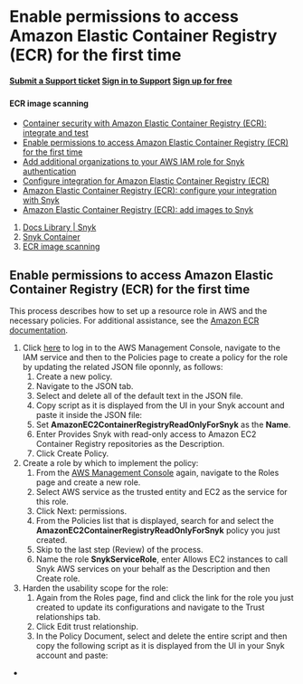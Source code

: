 # Enable permissions to access Amazon Elastic Container Registry \(ECR\) for the first time

####  [Submit a Support ticket](https://support.snyk.io/hc/en-us/requests/new) [Sign in to Support](https://support.snyk.io/hc/en-us/signin) [Sign up for free](https://snyk.io/login?cta=sign-up&loc=nav&page=support_docs_page)

###  [ ]() <a id="category-name"></a>

#### ECR image scanning

* [ Container security with Amazon Elastic Container Registry \(ECR\): integrate and test](/hc/en-us/articles/360003946997-Container-security-with-Amazon-Elastic-Container-Registry-ECR-integrate-and-test)
* [ Enable permissions to access Amazon Elastic Container Registry \(ECR\) for the first time](/hc/en-us/articles/360003947017-Enable-permissions-to-access-Amazon-Elastic-Container-Registry-ECR-for-the-first-time)
* [ Add additional organizations to your AWS IAM role for Snyk authentication](/hc/en-us/articles/360003947037-Add-additional-organizations-to-your-AWS-IAM-role-for-Snyk-authentication)
* [ Configure integration for Amazon Elastic Container Registry \(ECR\)](/hc/en-us/articles/360003916078-Configure-integration-for-Amazon-Elastic-Container-Registry-ECR-)
* [ Amazon Elastic Container Registry \(ECR\): configure your integration with Snyk](/hc/en-us/articles/360003947057-Amazon-Elastic-Container-Registry-ECR-configure-your-integration-with-Snyk)
* [ Amazon Elastic Container Registry \(ECR\): add images to Snyk](/hc/en-us/articles/360003947077-Amazon-Elastic-Container-Registry-ECR-add-images-to-Snyk)

1.  [Docs Library \| Snyk](/hc/en-us)
2.  [Snyk Container](/hc/en-us/categories/360000583498-Snyk-Container)
3.  [ECR image scanning](/hc/en-us/sections/360001114218-ECR-image-scanning)

##  Enable permissions to access Amazon Elastic Container Registry \(ECR\) for the first time

This process describes how to set up a resource role in AWS and the necessary policies. For additional assistance, see the [Amazon ECR documentation](https://docs.aws.amazon.com/AmazonECR/latest/userguide/ecr_managed_policies.html).

1. Click [here](https://console.aws.amazon.com/iam/home?#/policies) to log in to the AWS Management Console, navigate to the IAM service and then to the Policies page to create a policy for the role by updating the related JSON file oponnly, as follows:
   1. Create a new policy.
   2. Navigate to the JSON tab.
   3. Select and delete all of the default text in the JSON file.
   4. Copy script as it is displayed from the UI in your Snyk account and paste it inside the JSON file:
   5. Set **AmazonEC2ContainerRegistryReadOnlyForSnyk** as the **Name**.
   6. Enter Provides Snyk with read-only access to Amazon EC2 Container Registry repositories as the Description.
   7. Click Create Policy.
2. Create a role by which to implement the policy:
   1. From the [AWS Management Console](https://aws.amazon.com/console/) again, navigate to the Roles page and create a new role.
   2. Select AWS service as the trusted entity and EC2 as the service for this role.
   3. Click Next: permissions.
   4. From the Policies list that is displayed, search for and select the **AmazonEC2ContainerRegistryReadOnlyForSnyk** policy you just created.
   5. Skip to the last step \(Review\) of the process.
   6. Name the role **SnykServiceRole**, enter Allows EC2 instances to call Snyk AWS services on your behalf as the Description and then Create role.
3. Harden the usability scope for the role:
   1. Again from the Roles page, find and click the link for the role you just created to update its configurations and navigate to the Trust relationships tab.
   2. Click Edit trust relationship.
   3. In the Policy Document, select and delete the entire script and then copy the following script as it is displayed from the UI in your Snyk account and paste:

* 
